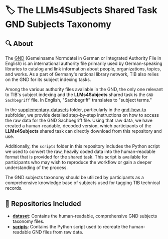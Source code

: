 # 🏷 The **LLMs4Subjects** Shared Task GND Subjects Taxonomy

## 🔍 About

The [GND](https://www.dnb.de/EN/Professionell/Standardisierung/GND/gnd_node.html) (Gemeinsame Normdatei in German or Integrated Authority File in English) is an international authority file primarily used by German-speaking libraries to catalog and link information about people, organizations, topics, and works. As a part of Germany's national library network, TIB also relies on the GND for its subject indexing tasks.

Among the various authority files available in the GND, the only one relevant to TIB's subject indexing and the **LLMs4Subjects** shared task is the `GND Sachbegriff` file. In English, "Sachbegriff" translates to "subject terms."

In the [supplementary-datasets](https://github.com/jd-coderepos/llms4subjects/tree/main/supplementary-datasets) folder, particularly in the [gnd-how-to](https://github.com/jd-coderepos/llms4subjects/tree/main/supplementary-datasets/gnd-how-to) subfolder, we provide detailed step-by-step instructions on how to access the raw data for the GND Sachbegriff file. Using that raw data, we have created a human-readable, decoded version, which participants of the **LLMs4Subjects** shared task can directly download from this repository and use.

Additionally, the `scripts` folder in this repository includes the Python script we used to convert the raw, heavily coded data into the human-readable format that is provided for the shared task. This script is available for participants who may wish to reproduce the workflow or gain a deeper understanding of the process.

The GND subjects taxonomy should be utilized by participants as a comprehensive knowledge base of subjects used for tagging TIB technical records.

## 📂 Repositories Included

- [**dataset**](https://github.com/jd-coderepos/llms4subjects/tree/main/shared-task-datasets/GND/dataset): Contains the human-readable, comprehensive GND subjects taxonomy files.
- [**scripts**](https://github.com/jd-coderepos/llms4subjects/tree/main/shared-task-datasets/GND/scripts): Contains the Python script used to recreate the human-readable GND files from raw data.

